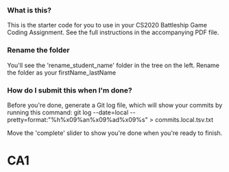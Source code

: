 ### What is this?
This is the starter code for you to use in your CS2020 Battleship Game Coding Assignment.
See the full instructions in the accompanying PDF file.

### Rename the folder
You'll see the 'rename_student_name' folder in the tree on the left.
Rename the folder as your firstName_lastName

### How do I submit this when I'm done?
Before you're done, generate a Git log file, which will show your commits by running this command:
git log --date=local --pretty=format:"%h%x09%an%x09%ad%x09%s" > commits.local.tsv.txt 

Move the 'complete' slider to show you're done when you're ready to finish.

# CA1
